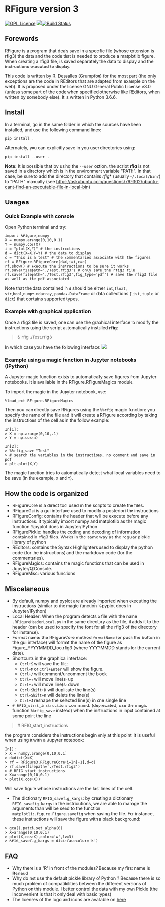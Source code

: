 # RFigure version 3

[![GPL Licence](https://badges.frapsoft.com/os/gpl/gpl.svg?v=103)](https://opensource.org/licenses/GPL-3.0/)
![](https://img.shields.io/badge/Python-_3-brightgreen.svg)[![Build Status](https://travis-ci.com/grumpfou/RFigure.svg?branch=master)](https://travis-ci.com/grumpfou/RFigure)


## Forewords

RFigure is a program that deals save in a specific file (whose extension is
rfig3) the data and the code that is needed to produce a matplotlib figure.
When creating a rfig3 file, is saved separately the data to display and the
instructions executed to display.

This code is written by R. Dessalles (Grumpfou) for the most part (the only
exceptions are the code in REditors that are adapted from example on the web).
It is proposed under the license GNU General Public License v3.0 (unless some
part of the code when specified otherwise like REditors, when written by
somebody else). It is written in Python 3.6.6.

## Install

In a terminal, go in the same folder in which the sources have been installed, and use the following command lines:

```
pip install .
```

Alternately, you can explicitly save in you user directories using:
```
pip install --user .
```

**Note:** It is possible that by using the `--user` option, the script
**rfig** is not saved in a directory which is in the environment variable
"PATH". In that case, be sure to add the directory that contains *rfig**
(usually `~/.local/bin/`) to "PATH" manually (see
<https://askubuntu.com/questions/799302/ubuntu-cant-find-an-executable-file-in-local-bin>)


## Usages
### Quick Example with console

Open Python terminal and try:

```
import RFigure,numpy
X = numpy.arange(0,10,0.1)
Y = numpy.cos(X)
i = "plot(X,Y)" # the instructions
d = dict(X=X,Y=Y) # the data to display
c = "This is a test" # the commentaries associate with the figures
rf = RFigure.RFigureCore(d=d,i=i,c=c)
rf.show() # execute the instructions to be sure it works
rf.save(filepath='./Test.rfig3') # only save the rfig3 file
rf.save(filepath='./Test.rfig3',fig_type='pdf') # save the rfig3 file as well as the pdf associated
```
Note that the data contained in `d` should be either `int`,`float`,
`str`,`bool`,`numpy.ndarray`, `pandas.DataFrame` or data collections (`list`,
`tuple` or `dict`) that contains supported types.

### Example with graphical application
Once a rfig3 file is saved, one can use the graphical interface to modify the
instructions using the script automatically installed **rfig**:
> $ rfig ./Test.rfig3

In which case you have the following interface:
![](ExampleGui.png)

### Example using a magic function in Jupyter notebooks (IPython)
A Jupyter magic function exists to automatically save figures from Jupyter
notebooks. It is available in the RFigure.RFigureMagics module.

To import the magic in the Jupyter notebook, use:
```
%load_ext RFigure.RFigureMagics
```
Then you can directly save RFigures using the `%%rfig` magic function: you
specify the name of the file and it will create a RFigure according by taking
the instructions of the cell as in the follow example:
```
In[1]:
> X = np.arange(0,10,.1)
> Y = np.cos(a)

In[2]:
> %%rfig_save "Test"
> # search the variables in the instructions, no comment and save in pdf
> plt.plot(X,Y)
```
The magic function tries to  automatically detect what local variables need to
be save (in the example, `X`  and `Y`).

## How the code is organized

- RFigureCore is a direct tool used in the scripts to create
the files.
- RFigureGui is a gui interface used to modify a posteriori the
instructions
- RFigureConfig: contains the header that will be execute before any
instructions. It typically import numpy and matplotlib as the magic function
%pyplot does in Jupyter/IPython
- RFigurePickle: handles the coding and decoding of information contained in rfig3
files. Works in the same way as the regular pickle library of python
- REditors: contains the Syntax Highlighters used to display the python code
(for the instructions) and the markdown code (for the commentaries).
- RFigureMagics: contains the magic functions that can be used in
Jupyter/QtConsole.
- RFigureMisc: various functions


## Miscelaneous
- By default, numpy and pyplot are already imported when executing the
instructions (similar to the magic function %pyplot does in Jupyter/IPython)
- Local Header: When the program detects a file with the name
`.RFigureHeaderLocal.py` in the same directory as the file, it adds it to the
header (can be used to specify the font for all the rfig3 of the directory for
instance).
- Format name: the RFigureCore method `formatName` (or push the button in the
gui interface) will format the name of the figure as Figure_YYYYMMDD_foo.rfig3
(where YYYYMMDD stands for the current date).
- Shortcurts in the graphical interface:
    - `Ctrl+S` will save the file;
    - `Ctrl+M` or `Ctrl+Enter` will show the figure.
    - `Ctrl+/` will comment/uncomment the block
    - `Ctrl+↑` will move line(s) up
    - `Ctrl+↓` will move line(s) down
    - `Ctrl+Shift+D` will duplicate the line(s)
    - `Ctrl+Shift+K` will delete the line(s)
    - `Ctrl+J` reshape the selected line(s) in one single line
- `# RFIG_start_instructions` command: (deprecated, use the magic function `%%rfig_save` instead) when the instructions in input contained at some
point the line
> \# RFIG_start_instructions

the program considers the instructions begin only at this point. It is useful
when using it with a Jupyter notebook:
```
In[]:
> X = numpy.arange(0,10,0.1)
> d=dict(X=X)
> rf = RFigure3.RFigureCore(i=In[-1],d=d)
> rf.save(filepath='./Test.rfig3')
> # RFIG_start_instructions
> X=arange(0,10,0.1)
> plot(X,cos(X))
```
Will save figure whose instructions are the last lines of the cell.

- The dictionary `RFIG_savefig_kargs`: by creating a dictionary
`RFIG_savefig_kargs` in the instricutions, we are able to manage the arguments
than will be send to the function `matplotlib.figure.Figure.savefig` when
saving the file. For instance, these instructions will save the figure with a
black background:
```
> gca().patch.set_alpha(0)
> X=arange(0,10,0.1)
> plot(X,cos(X),color='w',lw=3)
> RFIG_savefig_kargs = dict(facecolor='k')
```


## FAQ

- Why there is a 'R' in front of the modules?
  Because my first name is **R**enaud
- Why do not use the default pickle library of Python ?
  Because there is so much problem of compatibilities between the different
  versions of Python on this module. I better control the data with my own
  Pickle (the inconvenient is that it only deal with basic types)
- The licenses of the logo and icons are available on [here](https://github.com/grumpfou/RFigure/blob/master/RFigure/images/icons_credits.md)
